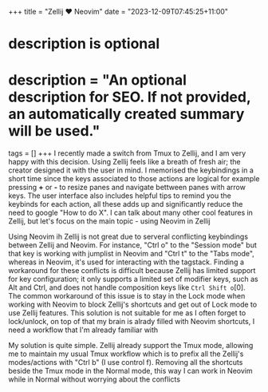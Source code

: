 +++
title = "Zellij ❤️ Neovim"
date = "2023-12-09T07:45:25+11:00"

#
# description is optional
#
# description = "An optional description for SEO. If not provided, an automatically created summary will be used."

tags = []
+++
I recently made a switch from Tmux to Zellij, and I am very happy with this decision. Using Zellij feels like a breath of fresh air; the creator designed it with the user in mind. I memorised the keybindings in a short time since the keys associated to those actions are logical for example pressing **+** or **-** to resize panes and navigate bettween panes with arrow keys. The user interface also includes helpful tips to remind you the keybinds for each action, all these adds up and significantly reduce the need to google "How to do X". I can talk about many other cool features in Zellij, but let's focus on the main topic - using Neovim in Zellij

Using Neovim ih Zellij is not great due to serveral conflicting keybindings between Zellij and Neovim. For instance, "Ctrl o" to the "Session mode" but that key is working with jumplist in Neovim and "Ctrl t" to the "Tabs mode", whereas in Neovim, it's used for interacting with the tagstack. Finding a workaround for these conflicts is difficult because Zellij has limited support for key configuration; it only supports a limited set of modifier keys, such as Alt and Ctrl, and does not handle composition keys like `Ctrl Shift o`[0]. The common workaround of this issue is to stay in the Lock mode when working with Neovim to block Zellij's shortcuts and get out of Lock mode to use Zellij features. This solution is not suitable for me as I often forget to lock/unlock, on top of that my brain is alrady filled with Neovim shortcuts, I need a workflow that I'm already familiar with

My solution is quite simple. Zellij already support the Tmux mode, allowing me to maintain my usual Tmux workflow which is to prefix all the Zellij's modes/actions with "Ctrl b" (I use control f). Removing all the shortcuts beside the Tmux mode in the Normal mode, this way I can work in Neovim while in Normal without worrying about the conflicts


